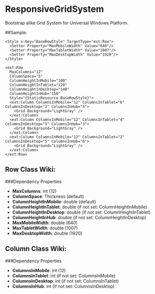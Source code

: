 # ResponsiveGridSystem
Bootstrap alike Grid System for Universal Windows Platform.

##Sample:
```xaml
<Style x:Key="BaseRowStyle" TargetType="ext:Row">
  <Setter Property="MaxMobileWidth" Value="640"/>
  <Setter Property="MaxTabletWidth" Value="1007"/>
  <Setter Property="MaxDesktopWidth" Value="1920"/>
</Style>

<ext:Row 
  MaxColumns="12" 
  ColumnSpace="5" 
  ColumnHeightInMobile="100" 
  ColumnHeightInTablet="120" 
  ColumnHeightInDesktop="140" 
  ColumnHeightInHub="150"
  Style="{StaticResource BaseRowStyle}">
  <ext:Column ColumnsInMobile="12" ColumnsInTablet="6" ColumnsInDesktop="2" ColumnsInHub="3">
    <Grid Background="LightGray" />
  </ext:Column>
  <ext:Column ColumnsInMobile="12" ColumnsInTablet="4" ColumnsInDesktop="5" ColumnsInHub="3">
    <Grid Background="LightGray" />
  </ext:Column>
  <ext:Column ColumnsInMobile="12" ColumnsInTablet="2" ColumnsInDesktop="5" ColumnsInHub="6">
    <Grid Background="LightGray" />
  </ext:Column>
</ext:Row>
```

## Row Class Wiki:
###Dependency Properties
* **MaxColumns**: int (12)
* **ColumnSpace**:  Thickness (default)
* **ColumnHeightInMobile**: double (default)
* **ColumnHeightInTablet**: double (if not set: ColumnHeightInMobile)
* **ColumnHeightInDesktop**: double (if not set: ColumnHeightInTablet)
* **ColumnHeightInHub**: double (if not set: ColumnHeightInDesktop)
* **MaxMobileWidth**: double (640)
* **MaxTabletWidth**: double (1007)
* **MaxDesktopWidth**: double (1920)

## Column Class Wiki:
###Dependency Properties
* **ColumnsInMobile**: int (12)
* **ColumnsInTablet**: int (if not set: ColumnsInMobile)
* **ColumnsInDesktop**: int (if not set: ColumnsInTablet)
* **ColumnsInHub**: int (if not set: ColumnsInDesktop)
